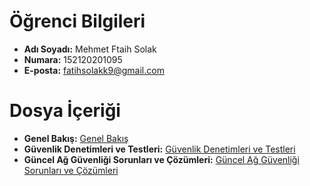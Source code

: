# Öğrenci Bilgileri
- **Adı Soyadı:** Mehmet Ftaih Solak    
- **Numara:** 152120201095
- **E-posta:** fatihsolakk9@gmail.com
# Dosya İçeriği
- **Genel Bakış:** [Genel Bakış](./docs/index.md)
- **Güvenlik Denetimleri ve Testleri:** [Güvenlik Denetimleri ve Testleri](./docs/assignment.md/)
- **Güncel Ağ Güvenliği Sorunları ve Çözümleri:** [Güncel Ağ Güvenliği Sorunları ve Çözümleri](./docs/assignment1.md/)
  
